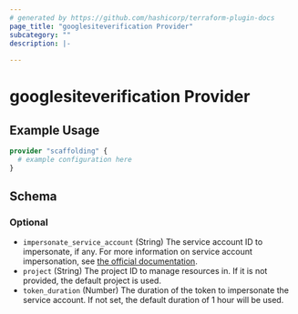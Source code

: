 ```yaml
---
# generated by https://github.com/hashicorp/terraform-plugin-docs
page_title: "googlesiteverification Provider"
subcategory: ""
description: |-
  
---
```


# googlesiteverification Provider



## Example Usage

```terraform
provider "scaffolding" {
  # example configuration here
}
```

<!-- schema generated by tfplugindocs -->
## Schema

### Optional

- `impersonate_service_account` (String) The service account ID to impersonate, if any. For more information on service account impersonation, see [the official documentation](https://cloud.google.com/iam/docs/impersonating-service-accounts).
- `project` (String) The project ID to manage resources in. If it is not provided, the default project is used.
- `token_duration` (Number) The duration of the token to impersonate the service account. If not set, the default duration of 1 hour will be used.
